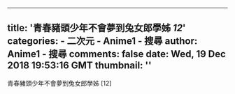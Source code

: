 
---
title: '青春豬頭少年不會夢到兔女郎學姊 _12_'
categories: 
    - 二次元
    - Anime1 - 搜尋
author: Anime1 - 搜尋
comments: false
date: Wed, 19 Dec 2018 19:53:16 GMT
thumbnail: ''
---

<div>   
青春豬頭少年不會夢到兔女郎學姊 [12]  
</div>
            